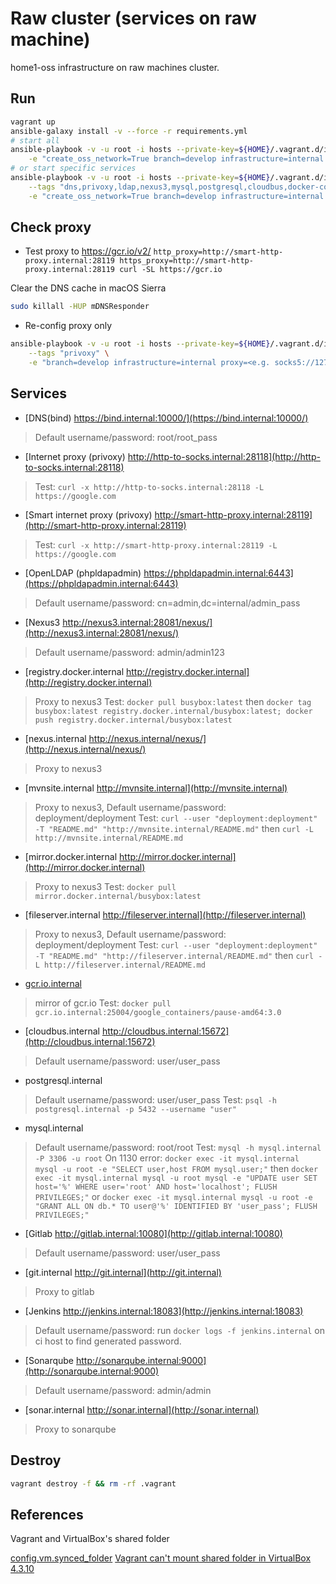 # Raw cluster (services on raw machine)
home1-oss infrastructure on raw machines cluster.

## Run

```sh
vagrant up
ansible-galaxy install -v --force -r requirements.yml
# start all
ansible-playbook -v -u root -i hosts --private-key=${HOME}/.vagrant.d/insecure_private_key playbook.yml \
    -e "create_oss_network=True branch=develop infrastructure=internal forwarders=<e.g. 10.0.2.3> proxy=<e.g. socks5://127.0.0.1:1080>"
# or start specific services
ansible-playbook -v -u root -i hosts --private-key=${HOME}/.vagrant.d/insecure_private_key playbook.yml \
    --tags "dns,privoxy,ldap,nexus3,mysql,postgresql,cloudbus,docker-config,sonarqube,gitlab,jenkins" \
    -e "create_oss_network=True branch=develop infrastructure=internal forwarders=<e.g. 10.0.2.3> proxy=<e.g. socks5://127.0.0.1:1080>"
```

## Check proxy

- Test proxy to https://gcr.io/v2/
`http_proxy=http://smart-http-proxy.internal:28119 https_proxy=http://smart-http-proxy.internal:28119 curl -SL https://gcr.io`

Clear the DNS cache in macOS Sierra
```sh
sudo killall -HUP mDNSResponder
```

- Re-config proxy only
```sh
ansible-playbook -v -u root -i hosts --private-key=${HOME}/.vagrant.d/insecure_private_key playbook.yml \
    --tags "privoxy" \
    -e "branch=develop infrastructure=internal proxy=<e.g. socks5://127.0.0.1:1080>"
```

## Services

- [DNS(bind) https://bind.internal:10000/](https://bind.internal:10000/)
> Default username/password: root/root_pass
- [Internet proxy (privoxy) http://http-to-socks.internal:28118](http://http-to-socks.internal:28118)
> Test: `curl -x http://http-to-socks.internal:28118 -L https://google.com`
- [Smart internet proxy (privoxy) http://smart-http-proxy.internal:28119](http://smart-http-proxy.internal:28119)
> Test: `curl -x http://smart-http-proxy.internal:28119 -L https://google.com`
- [OpenLDAP (phpldapadmin) https://phpldapadmin.internal:6443](https://phpldapadmin.internal:6443)
> Default username/password: cn=admin,dc=internal/admin_pass


- [Nexus3 http://nexus3.internal:28081/nexus/](http://nexus3.internal:28081/nexus/)
> Default username/password: admin/admin123
- [registry.docker.internal http://registry.docker.internal](http://registry.docker.internal)
> Proxy to nexus3
Test: `docker pull busybox:latest`
then `docker tag busybox:latest registry.docker.internal/busybox:latest; docker push registry.docker.internal/busybox:latest`
- [nexus.internal http://nexus.internal/nexus/](http://nexus.internal/nexus/)
> Proxy to nexus3
- [mvnsite.internal http://mvnsite.internal](http://mvnsite.internal)
> Proxy to nexus3, Default username/password: deployment/deployment
Test: `curl --user "deployment:deployment" -T "README.md" "http://mvnsite.internal/README.md"`
then `curl -L http://mvnsite.internal/README.md`
- [mirror.docker.internal http://mirror.docker.internal](http://mirror.docker.internal)
> Proxy to nexus3
Test: `docker pull mirror.docker.internal/busybox:latest`
- [fileserver.internal http://fileserver.internal](http://fileserver.internal)
> Proxy to nexus3, Default username/password: deployment/deployment
Test: `curl --user "deployment:deployment" -T "README.md" "http://fileserver.internal/README.md"`
then `curl -L http://fileserver.internal/README.md`

- [gcr.io.internal](http://gcr.io.internal:25004)
> mirror of gcr.io
Test: `docker pull gcr.io.internal:25004/google_containers/pause-amd64:3.0`

- [cloudbus.internal http://cloudbus.internal:15672](http://cloudbus.internal:15672)
> Default username/password: user/user_pass

- postgresql.internal
> Default username/password: user/user_pass
Test: `psql -h postgresql.internal -p 5432 --username "user"`
- mysql.internal
> Default username/password: root/root
Test: `mysql -h mysql.internal -P 3306 -u root`
On 1130 error: `docker exec -it mysql.internal mysql -u root -e "SELECT user,host FROM mysql.user;"`
then
`docker exec -it mysql.internal mysql -u root mysql -e "UPDATE user SET host='%' WHERE user='root' AND host='localhost'; FLUSH PRIVILEGES;"`
or
`docker exec -it mysql.internal mysql -u root -e "GRANT ALL ON db.* TO user@'%' IDENTIFIED BY 'user_pass'; FLUSH PRIVILEGES;"`


- [Gitlab http://gitlab.internal:10080](http://gitlab.internal:10080)
> Default username/password: user/user_pass
- [git.internal http://git.internal](http://git.internal)
> Proxy to gitlab

- [Jenkins http://jenkins.internal:18083](http://jenkins.internal:18083)
> Default username/password: run `docker logs -f jenkins.internal` on ci host to find generated password. 

- [Sonarqube http://sonarqube.internal:9000](http://sonarqube.internal:9000)
> Default username/password: admin/admin
- [sonar.internal http://sonar.internal](http://sonar.internal)
> Proxy to sonarqube

## Destroy

```sh
vagrant destroy -f && rm -rf .vagrant
```

## References

Vagrant and VirtualBox's shared folder

[config.vm.synced_folder](https://www.vagrantup.com/docs/synced-folders/basic_usage.html)
[Vagrant can't mount shared folder in VirtualBox 4.3.10](https://github.com/mitchellh/vagrant/issues/3341)
